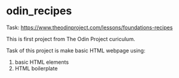 # odin_recipes

Task: https://www.theodinproject.com/lessons/foundations-recipes

This is first project from The Odin Project curiculum.

Task of this project is make basic HTML webpage using:

1. basic HTML elements
2. HTML boilerplate

